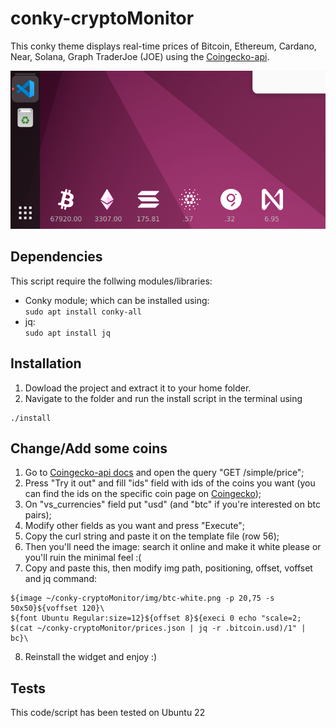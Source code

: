 # conky-cryptoMonitor
This conky theme displays real-time prices of Bitcoin, Ethereum, Cardano, Near, Solana, Graph
TraderJoe (JOE) using the [Coingecko-api](https://www.coingecko.com/en/api/documentation).

![](Screenshot.png)

## Dependencies
This script require the follwing modules/libraries: 
* Conky module; which can be installed using: </br>
`sudo apt install conky-all`
* jq: </br>
`sudo apt install jq`

## Installation
1. Dowload the project and extract it to your home folder.
2. Navigate to the folder and run the install script in the terminal using 
```
./install
```

## Change/Add some coins
1. Go to [Coingecko-api docs](https://www.coingecko.com/en/api/documentation) and open the query "GET /simple/price";
2. Press "Try it out" and fill "ids" field with ids of the coins you want (you can find the ids on the specific coin page on [Coingecko](https://www.coingecko.com/en));
3. On "vs_currencies" field put "usd" (and "btc" if you're interested on btc pairs);
4. Modify other fields as you want and press "Execute";
5. Copy the curl string and paste it on the template file (row 56);
6. Then you'll need the image: search it online and make it white please or you'll ruin the minimal feel :(
7. Copy and paste this, then modify img path, positioning, offset, voffset and jq command:
```
${image ~/conky-cryptoMonitor/img/btc-white.png -p 20,75 -s 50x50}${voffset 120}\
${font Ubuntu Regular:size=12}${offset 8}${execi 0 echo "scale=2; $(cat ~/conky-cryptoMonitor/prices.json | jq -r .bitcoin.usd)/1" | bc}\
```
8. Reinstall the widget and enjoy :)

## Tests
This code/script has been tested on Ubuntu 22


